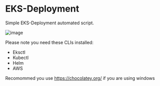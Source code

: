# EKS-Deployment
Simple EKS-Deployment automated script.

![image](https://user-images.githubusercontent.com/124683474/227874384-27202910-c747-4322-9449-445be0e9fd5e.png)


Please note you need these CLIs installed:

- Eksctl
- Kubectl  
- Helm 
- AWS

Recomommed you use https://chocolatey.org/ if you are using windows
